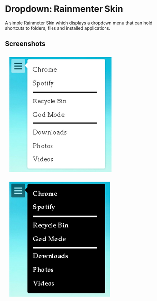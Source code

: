 # Dropdown: Rainmenter Skin

A simple Rainmeter Skin which displays a dropdown menu that can hold shortcuts to folders, files and installed applications.


## Screenshots

<img src="Screenshots/light-theme.png" style="padding:1em; widht:49%"/> <img src="Screenshots/dark-theme.png" style="padding:1em; widht:49%"/>